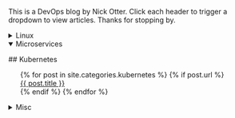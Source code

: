 This is a DevOps blog by Nick Otter. Click each header to trigger a dropdown to view articles. Thanks for stopping by.

<details><summary markdown='span'>Linux<br></summary>
## General
[Baby chaos monkeys for Linux](#)<br>
  
</details>

<details open><summary markdown='span'>Microservices<br></summary><p>
## Kubernetes

  <ul style="list-style-type:none;">
    {% for post in site.categories.kubernetes %}
      {% if post.url %}
        <li><a href="{{ post.url }}">{{ post.title }}</a><li>
      {% endif %}
    {% endfor %}
  </ul>

</p></details>

<details><summary markdown='span'>Misc</summary>
https://github.com/dear-github/dear-github/issues/166
</details>
